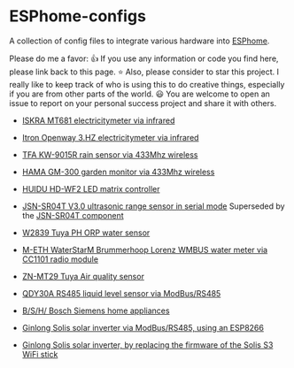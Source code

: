 # ESPhome-configs

A collection of config files to integrate various hardware into [ESPhome](https://esphome.io/).

Please do me a favor: :thumbsup: If you use any information or code you find here, please link back to this page.
:star: Also, please consider to star this project. I really like to keep track of who is using this to do creative things, especially if you are from other parts of the world.
:smiley: You are welcome to open an issue to report on your personal success project and share it with others.

- [ISKRA MT681 electricitymeter via infrared](electricitymeter-iskra-mt681/)

- [Itron Openway 3.HZ electricitymeter via infrared](electricitymeter-itron-openway-3hz/)

- [TFA KW-9015R rain sensor via 433Mhz wireless](rainsensor-tfa-kw-9015r/)

- [HAMA GM-300 garden monitor via 433Mhz wireless](garden-monitor-hama-gm-300/)

- [HUIDU HD-WF2 LED matrix controller](led-matrix-hub75-huidu-wf2/)

- [JSN-SR04T V3.0 ultrasonic range sensor in serial mode](ultrasonic-range-sensor-jsnsr04t30/)
  Superseded by the [JSN-SR04T component](https://esphome.io/components/sensor/jsn_sr04t.html)

- [W2839 Tuya PH ORP water sensor](water-ph-orp-sensor-w2839/)

- [M-ETH WaterStarM Brummerhoop Lorenz WMBUS water meter via CC1101 radio module](watermeter-waterstarm/)

- [ZN-MT29 Tuya Air quality sensor](air-quality-zn-mt29/)

- [QDY30A RS485 liquid level sensor via ModBus/RS485](liquid-level-sensor-qdy30a/)

- [B/S/H/ Bosch Siemens home appliances](https://github.com/hn/bsh-home-appliances)

- [Ginlong Solis solar inverter via ModBus/RS485, using an ESP8266](https://github.com/hn/ginlong-solis#software-esphome)

- [Ginlong Solis solar inverter, by replacing the firmware of the Solis S3 WiFi stick](https://github.com/hn/ginlong-solis#replacing-the-main-application)

